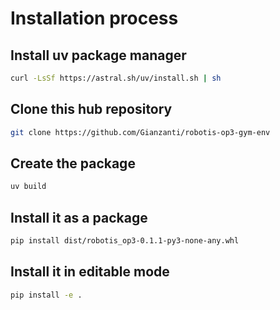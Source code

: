 # Installation process

## Install uv package manager

```bash
curl -LsSf https://astral.sh/uv/install.sh | sh
```

## Clone this hub repository

```bash
git clone https://github.com/Gianzanti/robotis-op3-gym-env
```

<!-- ## Exec uv sync to install all dependencies

```bash
uv sync
``` -->

## Create the package

```bash
uv build
```

## Install it as a package

```bash
pip install dist/robotis_op3-0.1.1-py3-none-any.whl
```

## Install it in editable mode

```bash
pip install -e .
```
